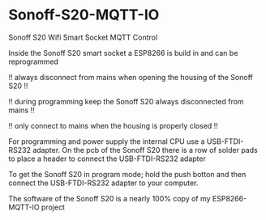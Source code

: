 # Sonoff-S20-MQTT-IO
 Sonoff S20 Wifi Smart Socket MQTT Control

Inside the Sonoff S20 smart socket a ESP8266 is build in and can be reprogrammed

!! always disconnect from mains when opening the housing of the Sonoff S20 !!

!! during programming keep the Sonoff S20 always disconnected from mains !!

!! only connect to mains when the housing is properly closed !!

For programming and power supply the internal CPU use a USB-FTDI-RS232 adapter.
On the pcb of the Sonoff S20 there is a row of solder pads to place a header to connect the USB-FTDI-RS232 adapter

To get the Sonoff S20 in program mode; hold the push botton and then connect the USB-FTDI-RS232 adapter to your computer.

The software of the Sonoff S20 is a nearly 100% copy of my ESP8266-MQTT-IO project
